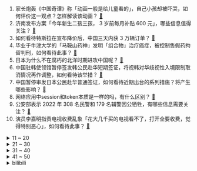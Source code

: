1. 家长炮轰《中国奇谭》称「动画一般是给儿童看的」，自己小孩却被吓哭，如何评价这一观点？怎样解读该动画？ [:link:](https://www.zhihu.com/question/577926541)
2. 济南发布方案「今年新生二孩三孩， 3 岁前每月补贴 600 元」，哪些信息值得关注？ [:link:](https://www.zhihu.com/question/577919269)
3. 如何看待特斯拉在宣布降价后，中国三天内获 3 万辆订单？ [:link:](https://www.zhihu.com/question/577902215)
4. 毕业于牛津大学的「马鞍山药神」发明「组合物」治疗癌症，被控制售假药拘留判刑，如何看待此事？ [:link:](https://www.zhihu.com/question/577288271)
5. 日本为什么不在腐朽的北洋时期进攻中国呢？ [:link:](https://www.zhihu.com/question/263497529)
6. 中国驻韩使领馆暂停签发韩公民赴华短期签证，将视韩对华歧视性入境限制取消情况再作调整，如何看待该举措？ [:link:](https://www.zhihu.com/question/577872979)
7. 中国暂停审发日本公民赴华普通签证，如何看待近期出台的系列措施？将产生哪些影响？ [:link:](https://www.zhihu.com/question/577927035)
8. 网络应用中session和token本质是一样的吗，有什么区别？ [:link:](https://www.zhihu.com/question/51759560)
9. 公安部表示 2022 年 308 名民警和 179 名辅警因公牺牲，有哪些信息需要关注？ [:link:](https://www.zhihu.com/question/577866642)
10. 演员李嘉明指责电视收费乱象「花大几千买的电视看不了，打开全要收费，觉得特别恶心」，如何看待此事？ [:link:](https://www.zhihu.com/question/577699248)
<details>
<summary>11 ~ 20</summary>

11. 刘鑫 70 万元赔偿金支付期限已到，江歌母亲称没收到钱，已申请强制执行，哪些信息值得关注？ [:link:](https://www.zhihu.com/question/577876301)
12. 「万柳少爷」走红网络，网友自称「奴婢奴才」，如何看待「媚富」现象？有钱为何成了流量密码？ [:link:](https://www.zhihu.com/question/577693980)
13. 生活中让你最崩溃的瞬间是什么？ [:link:](https://www.zhihu.com/question/434353282)
14. 2022 年 300 城住宅用地出让金 33730 亿元，同比降 31 %，其中哪些信息值得关注？ [:link:](https://www.zhihu.com/question/576543637)
15. 为什么蒸汽机中国人古代两千年的时间都没有造出来？ [:link:](https://www.zhihu.com/question/511779987)
16. 网友自述入境韩国「被挂黄牌，像罪犯般被拉走，几十个记者围着拍」，如何看待此事？ [:link:](https://www.zhihu.com/question/577645568)
17. 央行、银保监会要求推动房地产业向新发展模式平稳过渡，改善优质房企资产负债表，哪些信息值得关注？ [:link:](https://www.zhihu.com/question/577914853)
18. 如果给电动车加上多档位变速箱会怎么样？ [:link:](https://www.zhihu.com/question/358587581)
19. 丰田埃尔法值不值那个价? [:link:](https://www.zhihu.com/question/503305422)
20. 未来科幻电影发展前景如何？有哪些值得期待的地方？ [:link:](https://www.zhihu.com/question/574034920)
</details>
<details>
<summary>21 ~ 30</summary>

21. 出国人员吐槽核酸检测费用要 245 元太高，涉事医院表示「已暂停该业务」，哪些信息值得关注？ [:link:](https://www.zhihu.com/question/577497630)
22. 如何看待 Windows 7 操作系统将彻底退出历史舞台？这个系统给你留下了哪些回忆？ [:link:](https://www.zhihu.com/question/577860134)
23. 为什么同是超级富豪，为什么感觉钢铁侠的装备比蝙蝠侠先进的多? [:link:](https://www.zhihu.com/question/522515205)
24. 扬州通报网传领导干部作风问题，已成立专项核查组，哪些信息值得关注？ [:link:](https://www.zhihu.com/question/577652846)
25. 如果《半生缘》中顾曼璐的母亲是傅文佩，那么曼璐一家的命运会被扭转吗？ [:link:](https://www.zhihu.com/question/433788526)
26. 大学生如何学会做饭? [:link:](https://www.zhihu.com/question/577671223)
27. 为什么连续三位球王都是南美球员？ [:link:](https://www.zhihu.com/question/573328928)
28. 你有哪些多年以来雷打不动要置办的年货？ [:link:](https://www.zhihu.com/question/39640704)
29. 胡锡进认为中国缺少麦卡锡、佩洛西等人的对应角色，「缺几只能够狠咬美国的『鹰』」，如何看待这一观点？ [:link:](https://www.zhihu.com/question/577662626)
30. 要出差12天，准备充足的食物和水猫猫自己在家可以吗？会不会有危险？ [:link:](https://www.zhihu.com/question/56685153)
</details>
<details>
<summary>31 ~ 40</summary>

31. 猫和人住久了能听得懂人话吗？ [:link:](https://www.zhihu.com/question/455496512)
32. 消息称英国考虑向乌克兰提供「挑战者 2」主战坦克，将如何影响俄乌局势？ [:link:](https://www.zhihu.com/question/577856080)
33. 为什么意大利的意面这么硬？ [:link:](https://www.zhihu.com/question/318815282)
34. 魂类游戏究竟是不是看上去很难但实际不难？ [:link:](https://www.zhihu.com/question/572441158)
35. 你在人生低谷当中领悟到什么？ [:link:](https://www.zhihu.com/question/572253247)
36. 有没有哪一刻特别心疼自己的宝宝？ [:link:](https://www.zhihu.com/question/365263211)
37. 特斯拉全球订单减少至 20 万辆以下，减少的原因是什么？ [:link:](https://www.zhihu.com/question/573133510)
38. 为什么电动汽车更多的是强调电池技术，电机技术却很少被提及？ [:link:](https://www.zhihu.com/question/457232881)
39. 初二每天睡六个半小时可以吗？ [:link:](https://www.zhihu.com/question/577175070)
40. 广电总局要求向演员开展法律培训，将对违法违规从业者实施行业惩戒，这会带来哪些影响？ [:link:](https://www.zhihu.com/question/577894396)
</details>
<details>
<summary>41 ~ 50</summary>

41. 河南 2 名男童蹊跷失联，近千人搜救无果，当地警方已介入调查，目前案情进展如何？ [:link:](https://www.zhihu.com/question/577909697)
42. 你会为了过年特意买新衣服吗？ [:link:](https://www.zhihu.com/question/577141046)
43. 荣耀 80 系列手机不同配置的居然有五款，作为普通用户应该怎么选？ [:link:](https://www.zhihu.com/question/577848807)
44. 为什么现在年轻人很迷茫？是选择太多了吗？ [:link:](https://www.zhihu.com/question/574649845)
45. 传统食品行业该如何实现数字化转型，它将会给食品生产带来哪些变革？ [:link:](https://www.zhihu.com/question/577710390)
46. 有没有特别肆意的诗句？ [:link:](https://www.zhihu.com/question/577734771)
47. 买房过程中，你捡过什么漏？ [:link:](https://www.zhihu.com/question/576926302)
48. 为什么每个心理咨询师都需要督导呢？ [:link:](https://www.zhihu.com/question/348080065)
49. 各位坚持玩《明日方舟》的原因是什么？ [:link:](https://www.zhihu.com/question/576149495)
50. 有哪些让人住得顺心的卫生间设计？ [:link:](https://www.zhihu.com/question/571800389)
</details><details>
<summary>bilibili</summary>

1. 挑战全网最敷衍求婚！竟然成功了... [:link:](//www.bilibili.com/video/BV1p24y1e7bC)
2. 这是什么离谱的操作啊！！ [:link:](//www.bilibili.com/video/BV19g411W7AU)
3. 王冰冰的街头实验 [:link:](//www.bilibili.com/video/BV1nM411h7xG)
4. 瑞典水手如何迎娶阿依土鳖公主？【硬核狠人45】 [:link:](//www.bilibili.com/video/BV1uM411h7MN)
5. 做了个炸蛋，好吃到不行！ [:link:](//www.bilibili.com/video/BV1G3411U7Ux)
6. 它开播前被群嘲，却凭口碑逆袭成开年王炸！ [:link:](//www.bilibili.com/video/BV1tP4y1C79q)
7. 翻盘！竟然是谁都想不到的结果！！！ [:link:](//www.bilibili.com/video/BV1NG4y1j78a)
8. 2022年度总结 [:link:](//www.bilibili.com/video/BV1he4y1G7hW)
9. 盲猜B站22年最火的视频，居然有一半没看过？ [:link:](//www.bilibili.com/video/BV1GY411y7Yt)
10. 新春特供|| 西游宇宙法宝等级的权力深意，天上对人间控制的终极手段 [:link:](//www.bilibili.com/video/BV1GG4y1y7DL)
<details>
<summary>11 ~ 20</summary>

11. 《这游戏我是一毛钱也不可能冲的！我白嫖！我0氪！》 [:link:](//www.bilibili.com/video/BV1FW4y1V7eE)
12. “这个视频只能看一眼” [:link:](//www.bilibili.com/video/BV198411N7LG)
13. 花20天时间把一只鸡浓缩成一碗面！据说这碗面的配方值一百两？ [:link:](//www.bilibili.com/video/BV1BD4y1V7Mk)
14. 为“百大观众”颁奖？？？ [:link:](//www.bilibili.com/video/BV14G4y127Lk)
15. 第一次在兄弟面前展示才艺 [:link:](//www.bilibili.com/video/BV1ND4y1L7rS)
16. 无法行走+物品栏只有一格通关我的世界 [:link:](//www.bilibili.com/video/BV1dP4y1e7Zz)
17. 试吃全世界最臭食物！冰岛鲨鱼肉！比鲱鱼罐头还臭几十倍 [:link:](//www.bilibili.com/video/BV1t24y1e73u)
18. 群青 [:link:](//www.bilibili.com/video/BV1q3411m7ZT)
19. 最后就让我聊聊自己，我的童年、青春、还有那个她。 [:link:](//www.bilibili.com/video/BV1ne4y1G7Kr)
20. 全网首发！直升机炮手打起来是什么体验！？ [:link:](//www.bilibili.com/video/BV16R4y117QG)
</details>
<details>
<summary>21 ~ 30</summary>

21. 你们给我1000W这个广告我也不会接！谁来拯救那些被毒槟榔割脸的年轻人！ [:link:](//www.bilibili.com/video/BV1X24y1e73W)
22. 花30万只涨了3000粉，是什么感受？痛~太痛了~ [:link:](//www.bilibili.com/video/BV1wG4y1j7Vs)
23. 原神官方背着你，在欧美玩得有多花？ [:link:](//www.bilibili.com/video/BV1r84y1a7Cj)
24. 本来挺喜欢天线宝宝的... [:link:](//www.bilibili.com/video/BV1M8411K7K6)
25. 圣酒车 [:link:](//www.bilibili.com/video/BV1wM411h7Wk)
26. 《明日方舟》SideStory「登临意」活动宣传PV [:link:](//www.bilibili.com/video/BV1ee4y137g3)
27. 感觉这套玩意会被成年人抢来玩，我就是那个成年人 [:link:](//www.bilibili.com/video/BV1n24y1e7cg)
28. 视频网站的“蓝光”是怎么骗你的？——视频画质全解析【柴知道】 [:link:](//www.bilibili.com/video/BV1nW4y1V7kR)
29. 一年一度 催婚实录 [:link:](//www.bilibili.com/video/BV1g8411K7Re)
30. 薯 条 之 王 天 花 板 [:link:](//www.bilibili.com/video/BV1D8411K7eK)
</details>
<details>
<summary>31 ~ 40</summary>

31. 祝 你 飞 起 来 [:link:](//www.bilibili.com/video/BV1t24y1e7K4)
32. 被偶像拥抱是什么体验？？ [:link:](//www.bilibili.com/video/BV1pg411s7Vo)
33. 新概念“烦恼” [:link:](//www.bilibili.com/video/BV1G8411K75b)
34. 【时代少年团】《浅炸一下吧！》08：时代澄清大会 [:link:](//www.bilibili.com/video/BV1Dx4y1G7mQ)
35. 当游戏「每过30秒」都会丧心病狂的制裁玩家？？！ [:link:](//www.bilibili.com/video/BV12G4y1w7pi)
36. 《原神》3.4版本前瞻直播大伟哥发病集 [:link:](//www.bilibili.com/video/BV1jv4y1v7gU)
37. 网红穿高级定制被群嘲？设计再丑明星也抢着穿？高级定制真的遥不可及吗？ [:link:](//www.bilibili.com/video/BV1oP4y1e7UM)
38. 20年以来，游戏替中国式家长背了多少黑锅？ [:link:](//www.bilibili.com/video/BV1JM411F76o)
39. 不就是个1000000粉丝的牌子嘛！ [:link:](//www.bilibili.com/video/BV1UG4y1y741)
40. 冬季骑行东北，深山老林里找到一个大房子，骑行久了什么地方都不怕 [:link:](//www.bilibili.com/video/BV1z8411P7iM)
</details>
<details>
<summary>41 ~ 50</summary>

41. B站的朋友们大家好，张女士来啦！ [:link:](//www.bilibili.com/video/BV1n8411K7jd)
42. 【STN快报第七季01】水晶动力要做迄今为止最大的古墓丽影 [:link:](//www.bilibili.com/video/BV1xD4y157FA)
43. 《未定事件簿》「故城黎明的回响」活动PV：天地盟誓，人间为谁春 [:link:](//www.bilibili.com/video/BV1Z24y1Y7zP)
44. 唐师父的钱包保卫战 [:link:](//www.bilibili.com/video/BV1zG411K73G)
45. 来餐车厂催进度，结果跟车厂老板做了个约定… [:link:](//www.bilibili.com/video/BV1Bx4y1G7zU)
46. 退圈才敢说！前练习生现身说法之练习生知道自己尬吗？ [:link:](//www.bilibili.com/video/BV1FM411Y73z)
47. 悬  丝  诊  琴  3 [:link:](//www.bilibili.com/video/BV1GY411272V)
48. 本来以为是空军或者消防员，没想到会是一位隐姓埋名的缉毒警察 致敬！ [:link:](//www.bilibili.com/video/BV1pW4y1G7GA)
49. 这一定就是原片吧9 [:link:](//www.bilibili.com/video/BV1c3411Q7XH)
50. 在一声声老婆中逐渐迷失 [:link:](//www.bilibili.com/video/BV1124y1e7CK)
</details>
<details>
<summary>51 ~ 60</summary>

51. 【明日方舟】剿灭“实验基地机库”挂机攻略！摆完挂机的愉悦攻略！ |魔法Zc目录 明日方舟 [:link:](//www.bilibili.com/video/BV12G4y1y7mZ)
52. 你喜欢的经典色系设计，祝福2023致富发财！ [:link:](//www.bilibili.com/video/BV1Mx4y1G7Ls)
53. 【实验基地机库400杀】摆完挂机 简单好抄 [:link:](//www.bilibili.com/video/BV15Y411y78M)
54. 一年一度的办公室礼物交换大会 [:link:](//www.bilibili.com/video/BV11G4y1w7xa)
55. 烈绽宗神子—托马传 [:link:](//www.bilibili.com/video/BV1t24y1e7cb)
56. 打着IKUN旗号的乐子人？蹭流量、恰烂米，一个视频全部回应，解析蔡徐坤被黑的根源究竟所在何处 [:link:](//www.bilibili.com/video/BV1PY411y7Cz)
57. 回忆杀！《黑猫警长》2023特别篇 [:link:](//www.bilibili.com/video/BV1ZW4y1G7NM)
58. 【魁拔4最后的魁拔】欢迎回来，亲爱的魁拔，我们等你很久了！ [:link:](//www.bilibili.com/video/BV1ev4y1q7Eo)
59. 愿所有的毛孩子都能被温柔以待 [:link:](//www.bilibili.com/video/BV1684y1a7y1)
60. 从五年级到高四，六分钟看完近十年的绘画成长史 [:link:](//www.bilibili.com/video/BV1ER4y1m7Yr)
</details>
<details>
<summary>61 ~ 70</summary>

61. 介猴卖吗？ [:link:](//www.bilibili.com/video/BV1CD4y1V7eS)
62. 春晚小品预测：《治 脑 病》 [:link:](//www.bilibili.com/video/BV1J24y1e73u)
63. 一起从头错到尾的空难 ，最终飞机燃油耗尽坠毁，网友：哪怕中间对一次也行啊！ [:link:](//www.bilibili.com/video/BV1dg411W7rM)
64. 你 这 腿 有 问 题 啊！ [:link:](//www.bilibili.com/video/BV1t84y1a71B)
65. 我的爷爷是个发明家，他发明了辣条！！ [:link:](//www.bilibili.com/video/BV19G4y1w7YQ)
66. 补课爱上老师，看病爱上医生，娇妻们求你们收收味 [:link:](//www.bilibili.com/video/BV19G4y1L7DC)
67. 有种上学被抽查知识点的快感（3） [:link:](//www.bilibili.com/video/BV1h84y1a7Lr)
68. 全球智商降低，唯独你的不变，会怎么样？ [:link:](//www.bilibili.com/video/BV1t14y137EZ)
69. 女人出门必须要有一个像样的包，就像男人要有一双像样的皮鞋！ [:link:](//www.bilibili.com/video/BV13G4y127fS)
70. 在世人眼里，你是一个大反派，可记忆被曝光后，事情反转了【03】 [:link:](//www.bilibili.com/video/BV1v3411m7CV)
</details>
<details>
<summary>71 ~ 80</summary>

71. 啥店这么嚣张？敢自称“牛排之王”！2300一块牛排吓坏小伙…… [:link:](//www.bilibili.com/video/BV1WA411f7Af)
72. 不同类型的人被骂时的反应 [:link:](//www.bilibili.com/video/BV1D14y1g7ZJ)
73. 黑白也是一种艺术 [:link:](//www.bilibili.com/video/BV143411m7fD)
74. 168两斤半的蒸羊羔，老板有点像梁山过来的… [:link:](//www.bilibili.com/video/BV1s8411K7QA)
75. 第一次带俄罗斯媳妇回村见父母 看见热情的奶奶 哒莎感动哭了 [:link:](//www.bilibili.com/video/BV16G4y1273L)
76. 古代科举考试用老鼠胡须写的作弊小抄 [:link:](//www.bilibili.com/video/BV1Ag411s7L1)
77. 好上头，再来亿遍 [:link:](//www.bilibili.com/video/BV148411K7NL)
78. 看来我妈玩大号的经历，还记忆犹新 [:link:](//www.bilibili.com/video/BV1gd4y1j79P)
79. 罗辑老弟，我找到庄颜了！ [:link:](//www.bilibili.com/video/BV1jP4y1C7qH)
80. 办公室里都在摸鱼？原来是在玩它 [:link:](//www.bilibili.com/video/BV1384y1Y7iB)
</details>
<details>
<summary>81 ~ 90</summary>

81. 13年前火爆全中国的【小牛向前冲】，大结局究竟是什么？ [:link:](//www.bilibili.com/video/BV1KG4y1j79e)
82. 电饭煲，鸡腿，撕。 [:link:](//www.bilibili.com/video/BV1jW4y1G7t4)
83. 隋卞一探|天时不如地利，地利不如人和。上海轮胎一星——人和馆！特厨来了！ [:link:](//www.bilibili.com/video/BV1Y24y1e7UK)
84. 添加剂...已经...无所谓了...《最 骚 营 销 号 46》 [:link:](//www.bilibili.com/video/BV1fx4y1G7uQ)
85. 这波在大气层 [:link:](//www.bilibili.com/video/BV1yG4y1L7DU)
86. 【含梗过多】✨阳✨光✨开✨朗✨大✨男✨孩✨儿✨ [:link:](//www.bilibili.com/video/BV1tA411f7jY)
87. 真心建议各位3.4千万不要去抽魈！！！ [:link:](//www.bilibili.com/video/BV1yD4y1V7eF)
88. “波奇酱：就 你 整 天 呐 呐 呐 呐 哦 哦 哦 ~” [:link:](//www.bilibili.com/video/BV1Fx4y1G7fJ)
89. 白起：你对电风扇一无所知！ [:link:](//www.bilibili.com/video/BV19M41187aN)
90. 没见过这么逆天的电视剧... [:link:](//www.bilibili.com/video/BV1Jv4y1q72Y)
</details>
<details>
<summary>91 ~ 100</summary>

91. 康师傅20元一盒的“鸳鸯锅泡面”究竟值不值？鉴定网络热门泡面（1） [:link:](//www.bilibili.com/video/BV1wG4y1j7gx)
92. “什么是玩雪大佬啊！！” [:link:](//www.bilibili.com/video/BV1Ye4y137C4)
93. 禁止套娃！ [:link:](//www.bilibili.com/video/BV1g14y137nr)
94. 要审讯了，我和犯人都很兴奋！ [:link:](//www.bilibili.com/video/BV1RY411C7vu)
95. 网络热门“智熄”视频鉴定 ㉜ [:link:](//www.bilibili.com/video/BV1uG4y1y7Bf)
96. 大炮：坏了，原来我才是多余的！ [:link:](//www.bilibili.com/video/BV1H3411m7gu)
97. 【原神/愚人众】⚡是我等不惧磨损，亦不畏天罚加身⚡ [:link:](//www.bilibili.com/video/BV1Z8411E74y)
98. 如果你在摆烂，进来，可以救你的命｜b站最全「摆后综合症」自救指南 [:link:](//www.bilibili.com/video/BV1ke4y137LS)
99. 金色大厅交响乐演奏【One Last Kiss】（迫真） [:link:](//www.bilibili.com/video/BV1yD4y1V7EN)
100. 又菜又爱玩，最强大脑我们来了！ [:link:](//www.bilibili.com/video/BV1Gx4y1G7zS)
</details></details>